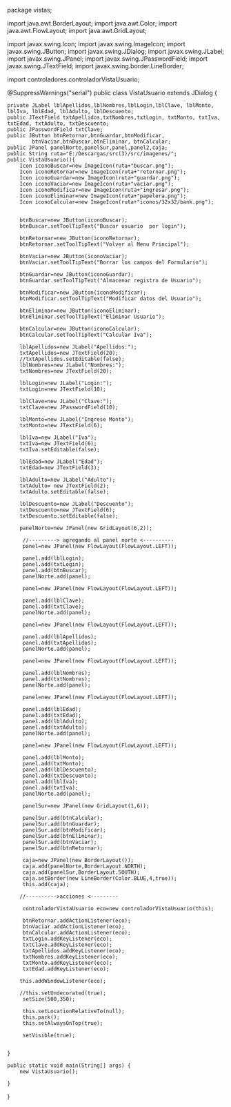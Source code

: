 package vistas;

import java.awt.BorderLayout;
import java.awt.Color;
import java.awt.FlowLayout;
import java.awt.GridLayout;

import javax.swing.Icon;
import javax.swing.ImageIcon;
import javax.swing.JButton;
import javax.swing.JDialog;
import javax.swing.JLabel;
import javax.swing.JPanel;
import javax.swing.JPasswordField;
import javax.swing.JTextField;
import javax.swing.border.LineBorder;

import controladores.controladorVistaUsuario;



@SuppressWarnings("serial")
public class VistaUsuario extends JDialog {

	private JLabel lblApellidos,lblNombres,lblLogin,lblClave, lblMonto, lblIva, lblEdad, lblAdulto, lblDescuento;
	public JTextField txtApellidos,txtNombres,txtLogin, txtMonto, txtIva, txtEdad, txtAdulto, txtDescuento;
	public JPasswordField txtClave;
	public JButton btnRetornar,btnGuardar,btnModificar,
			btnVaciar,btnBuscar,btnEliminar, btnCalcular;
	public JPanel panelNorte,panelSur,panel,panel2,caja;
	public String ruta="E:/Descargas/src(3)/src/imagenes/";
	public VistaUsuario(){
		Icon iconoBuscar=new ImageIcon(ruta+"buscar.png");
		Icon iconoRetornar=new ImageIcon(ruta+"retornar.png");
		Icon iconoGuardar=new ImageIcon(ruta+"guardar.png");
		Icon iconoVaciar=new ImageIcon(ruta+"vaciar.png");
		Icon iconoModificar=new ImageIcon(ruta+"ingresar.png");
		Icon iconoEliminar=new ImageIcon(ruta+"papelera.png");
		Icon iconoCalcular=new ImageIcon(ruta+"iconos/32x32/bank.png");
		
		
		btnBuscar=new JButton(iconoBuscar);
		btnBuscar.setToolTipText("Buscar usuario  por login");
		
		btnRetornar=new JButton(iconoRetornar);
		btnRetornar.setToolTipText("Volver al Menu Principal");
		
		btnVaciar=new JButton(iconoVaciar);
		btnVaciar.setToolTipText("Borrar los campos del Formulario");
		
		btnGuardar=new JButton(iconoGuardar);
		btnGuardar.setToolTipText("Almacenar registro de Usuario");
		
		btnModificar=new JButton(iconoModificar);
		btnModificar.setToolTipText("Modificar datos del Usuario");
		
		btnEliminar=new JButton(iconoEliminar);
		btnEliminar.setToolTipText("Eliminar Usuario");
		
		btnCalcular=new JButton(iconoCalcular);
		btnCalcular.setToolTipText("Calcular Iva");
		
		lblApellidos=new JLabel("Apellidos:");
		txtApellidos=new JTextField(20);
		//txtApellidos.setEditable(false);
		lblNombres=new JLabel("Nombres:");
		txtNombres=new JTextField(20);
		
		lblLogin=new JLabel("Login:");
		txtLogin=new JTextField(10);
		
		lblClave=new JLabel("Clave:");
		txtClave=new JPasswordField(10);
		
		lblMonto=new JLabel("Ingrese Monto");
		txtMonto=new JTextField(6);
		
		lblIva=new JLabel("Iva");
		txtIva=new JTextField(6);
		txtIva.setEditable(false);
		
		lblEdad=new JLabel("Edad");
		txtEdad=new JTextField(3);
		
		lblAdulto=new JLabel("Adulto");
		txtAdulto= new JTextField(2);
		txtAdulto.setEditable(false);
		
		lblDescuento=new JLabel("Descuento");
		txtDescuento=new JTextField(6);
		txtDescuento.setEditable(false);
		
		panelNorte=new JPanel(new GridLayout(6,2));
		 
		 //---------> agregando al panel norte <----------
		 panel=new JPanel(new FlowLayout(FlowLayout.LEFT));
			 
		 panel.add(lblLogin);
		 panel.add(txtLogin); 
		 panel.add(btnBuscar);
		 panelNorte.add(panel);

		 panel=new JPanel(new FlowLayout(FlowLayout.LEFT));
		 
		 panel.add(lblClave);
		 panel.add(txtClave); 
		 panelNorte.add(panel);
		 
		 panel=new JPanel(new FlowLayout(FlowLayout.LEFT));
		 
		 panel.add(lblApellidos);
		 panel.add(txtApellidos); 
		 panelNorte.add(panel);
		 
		 panel=new JPanel(new FlowLayout(FlowLayout.LEFT));
		 
		 panel.add(lblNombres);
		 panel.add(txtNombres); 
		 panelNorte.add(panel);
		 
		 panel=new JPanel(new FlowLayout(FlowLayout.LEFT));
		 
		 panel.add(lblEdad);
		 panel.add(txtEdad);
		 panel.add(lblAdulto);
		 panel.add(txtAdulto);
		 panelNorte.add(panel);
		 
		 panel=new JPanel(new FlowLayout(FlowLayout.LEFT));
		 
		 panel.add(lblMonto);
		 panel.add(txtMonto);
		 panel.add(lblDescuento);
		 panel.add(txtDescuento);
		 panel.add(lblIva);
		 panel.add(txtIva);
		 panelNorte.add(panel);
		 
		 panelSur=new JPanel(new GridLayout(1,6));
			
		 panelSur.add(btnCalcular);
		 panelSur.add(btnGuardar);
		 panelSur.add(btnModificar);
		 panelSur.add(btnEliminar);
		 panelSur.add(btnVaciar);
		 panelSur.add(btnRetornar);
		
		 caja=new JPanel(new BorderLayout());
		 caja.add(panelNorte,BorderLayout.NORTH);
		 caja.add(panelSur,BorderLayout.SOUTH);
		 caja.setBorder(new LineBorder(Color.BLUE,4,true));
		 this.add(caja);
		
		//---------->acciones <---------
		 
		 controladorVistaUsuario eco=new controladorVistaUsuario(this);
		 
		 btnRetornar.addActionListener(eco);
		 btnVaciar.addActionListener(eco);
		 btnCalcular.addActionListener(eco);
		 txtLogin.addKeyListener(eco);
		 txtClave.addKeyListener(eco);
		 txtApellidos.addKeyListener(eco);
		 txtNombres.addKeyListener(eco);
		 txtMonto.addKeyListener(eco);
		 txtEdad.addKeyListener(eco);
		 
		this.addWindowListener(eco);
	
		//this.setUndecorated(true);
		 setSize(500,350);
			
		 this.setLocationRelativeTo(null);
		 this.pack();
		 this.setAlwaysOnTop(true);
			
		 setVisible(true);
		 
		
	}
	
	public static void main(String[] args) {
		new VistaUsuario();

	}

}

